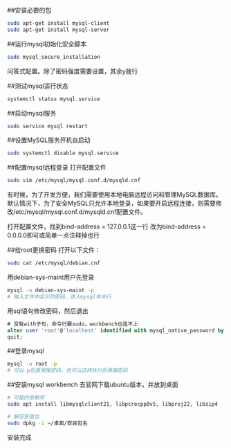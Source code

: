 ##安装必要的包
```sh
sudo apt-get install mysql-client
sudo apt-get install mysql-server
```

##运行mysql初始化安全脚本
```sh
sudo mysql_secure_installation
```
问答式配置。除了密码强度需要设置，其余y就行

##测试mysql运行状态
```sh
systemctl status mysql.service
```

##启动mysql服务
```sh
sudo service mysql restart
```

##设置MySQL服务开机自启动
```sh
sudo systemctl disable mysql.service
```

##配置mysql远程登录
打开配置文件
```sh
sudo vim /etc/mysql/mysql.conf.d/mysqld.cnf
```
有时候，为了开发方便，我们需要使用本地电脑远程访问和管理MySQL数据库。默认情况下，为了安全MySQL只允许本地登录，如果要开启远程连接，则需要修改/etc/mysql/mysql.conf.d/mysqld.cnf配置文件。

打开配置文件，找到bind-address = 127.0.0.1这一行
改为bind-address = 0.0.0.0即可或简单一点注释掉也行

##给root更换密码
打开以下文件：
```sh
sudo cat /etc/mysql/debian.cnf
```
用debian-sys-maint用户先登录
```sh
mysql -u debian-sys-maint -p
# 输入文件中显示的密码，进入mysql命令行
```
用sql语句修改密码，然后退出
```sql
# 没有with子句，命令行要sudo，workbench也连不上
alter user 'root'@'localhost' identified with mysql_native_password by '这里填你要的密码';
quit;
```

##登录mysql
```sh
mysql -u root -p
# 可以-p后直接接密码，也可以这样执行后再输密码
```

##安装mysql workbench
去官网下载ubuntu版本，并放到桌面
```sh
# 可能的依赖项
sudo apt install libmysqlclient21, libpcrecpp0v5, libproj22, libzip4

# 解压安装包
sudo dpkg -i ~/桌面/安装包名
```
安装完成
